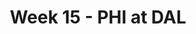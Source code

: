 ---
layout: game
title: Week 15 - PHI at DAL
season: 2007
game_id: 2007_15_PHI_DAL
away_team: PHI
home_team: DAL
---